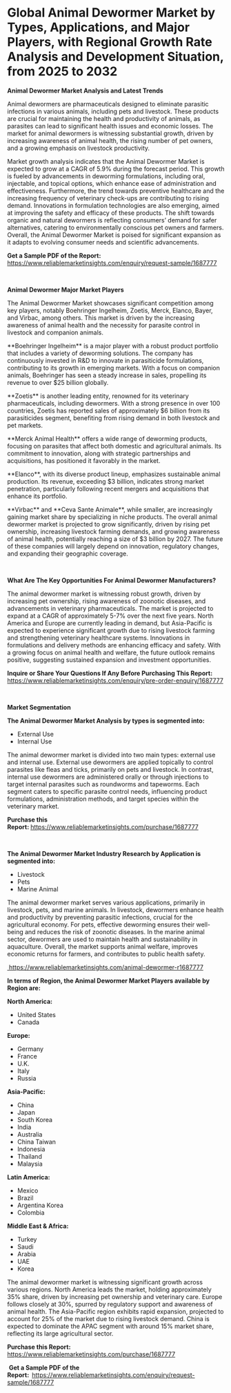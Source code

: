 <p><h1>Global Animal Dewormer Market by Types, Applications, and Major Players, with Regional Growth Rate Analysis and Development Situation, from 2025 to 2032</h1></p><p><strong>Animal Dewormer Market Analysis and Latest Trends</strong></p>
<p><p>Animal dewormers are pharmaceuticals designed to eliminate parasitic infections in various animals, including pets and livestock. These products are crucial for maintaining the health and productivity of animals, as parasites can lead to significant health issues and economic losses. The market for animal dewormers is witnessing substantial growth, driven by increasing awareness of animal health, the rising number of pet owners, and a growing emphasis on livestock productivity.</p><p>Market growth analysis indicates that the Animal Dewormer Market is expected to grow at a CAGR of 5.9% during the forecast period. This growth is fueled by advancements in deworming formulations, including oral, injectable, and topical options, which enhance ease of administration and effectiveness. Furthermore, the trend towards preventive healthcare and the increasing frequency of veterinary check-ups are contributing to rising demand. Innovations in formulation technologies are also emerging, aimed at improving the safety and efficacy of these products. The shift towards organic and natural dewormers is reflecting consumers’ demand for safer alternatives, catering to environmentally conscious pet owners and farmers. Overall, the Animal Dewormer Market is poised for significant expansion as it adapts to evolving consumer needs and scientific advancements.</p></p>
<p><strong>Get a Sample PDF of the Report:&nbsp;</strong> <a href="https://www.reliablemarketinsights.com/enquiry/request-sample/1687777?utm_campaign=1894&utm_medium=2&utm_source=Github&utm_content=ia&utm_term=19042025&utm_id=animal-dewormer">https://www.reliablemarketinsights.com/enquiry/request-sample/1687777</a></p>
<p>&nbsp;</p>
<p><strong>Animal Dewormer Major Market Players</strong></p>
<p><p>The Animal Dewormer Market showcases significant competition among key players, notably Boehringer Ingelheim, Zoetis, Merck, Elanco, Bayer, and Virbac, among others. This market is driven by the increasing awareness of animal health and the necessity for parasite control in livestock and companion animals.</p><p>**Boehringer Ingelheim** is a major player with a robust product portfolio that includes a variety of deworming solutions. The company has continuously invested in R&D to innovate in parasiticide formulations, contributing to its growth in emerging markets. With a focus on companion animals, Boehringer has seen a steady increase in sales, propelling its revenue to over $25 billion globally.</p><p>**Zoetis** is another leading entity, renowned for its veterinary pharmaceuticals, including dewormers. With a strong presence in over 100 countries, Zoetis has reported sales of approximately $6 billion from its parasiticides segment, benefiting from rising demand in both livestock and pet markets.</p><p>**Merck Animal Health** offers a wide range of deworming products, focusing on parasites that affect both domestic and agricultural animals. Its commitment to innovation, along with strategic partnerships and acquisitions, has positioned it favorably in the market.</p><p>**Elanco**, with its diverse product lineup, emphasizes sustainable animal production. Its revenue, exceeding $3 billion, indicates strong market penetration, particularly following recent mergers and acquisitions that enhance its portfolio.</p><p>**Virbac** and **Ceva Sante Animale**, while smaller, are increasingly gaining market share by specializing in niche products. The overall animal dewormer market is projected to grow significantly, driven by rising pet ownership, increasing livestock farming demands, and growing awareness of animal health, potentially reaching a size of $3 billion by 2027. The future of these companies will largely depend on innovation, regulatory changes, and expanding their geographic coverage.</p></p>
<p>&nbsp;</p>
<p><strong>What Are The Key Opportunities For Animal Dewormer Manufacturers?</strong></p>
<p><p>The animal dewormer market is witnessing robust growth, driven by increasing pet ownership, rising awareness of zoonotic diseases, and advancements in veterinary pharmaceuticals. The market is projected to expand at a CAGR of approximately 5-7% over the next five years. North America and Europe are currently leading in demand, but Asia-Pacific is expected to experience significant growth due to rising livestock farming and strengthening veterinary healthcare systems. Innovations in formulations and delivery methods are enhancing efficacy and safety. With a growing focus on animal health and welfare, the future outlook remains positive, suggesting sustained expansion and investment opportunities.</p></p>
<p><strong>Inquire or Share Your Questions If Any Before Purchasing This Report:</strong> <a href="https://www.reliablemarketinsights.com/enquiry/pre-order-enquiry/1687777?utm_campaign=1894&utm_medium=2&utm_source=Github&utm_content=ia&utm_term=19042025&utm_id=animal-dewormer">https://www.reliablemarketinsights.com/enquiry/pre-order-enquiry/1687777</a></p>
<p>&nbsp;</p>
<p><strong>Market Segmentation</strong></p>
<p><strong>The Animal Dewormer Market Analysis by types is segmented into:</strong></p>
<p><ul><li>External Use</li><li>Internal Use</li></ul></p>
<p><p>The animal dewormer market is divided into two main types: external use and internal use. External use dewormers are applied topically to control parasites like fleas and ticks, primarily on pets and livestock. In contrast, internal use dewormers are administered orally or through injections to target internal parasites such as roundworms and tapeworms. Each segment caters to specific parasite control needs, influencing product formulations, administration methods, and target species within the veterinary market.</p></p>
<p><strong>Purchase this Report:&nbsp;</strong><a href="https://www.reliablemarketinsights.com/purchase/1687777?utm_campaign=1894&utm_medium=2&utm_source=Github&utm_content=ia&utm_term=19042025&utm_id=animal-dewormer">https://www.reliablemarketinsights.com/purchase/1687777</a></p>
<p>&nbsp;</p>
<p><strong>The Animal Dewormer Market Industry Research by Application is segmented into:</strong></p>
<p><ul><li>Livestock</li><li>Pets</li><li>Marine Animal</li></ul></p>
<p><p>The animal dewormer market serves various applications, primarily in livestock, pets, and marine animals. In livestock, dewormers enhance health and productivity by preventing parasitic infections, crucial for the agricultural economy. For pets, effective deworming ensures their well-being and reduces the risk of zoonotic diseases. In the marine animal sector, dewormers are used to maintain health and sustainability in aquaculture. Overall, the market supports animal welfare, improves economic returns for farmers, and contributes to public health safety.</p></p>
<p><a href="https://www.reliablemarketinsights.com/animal-dewormer-r1687777?utm_campaign=1894&utm_medium=2&utm_source=Github&utm_content=ia&utm_term=19042025&utm_id=animal-dewormer">&nbsp;https://www.reliablemarketinsights.com/animal-dewormer-r1687777</a></p>
<p><strong>In terms of Region, the Animal Dewormer Market Players available by Region are:</strong></p>
<p>
    <p> <strong> North America: </strong>
        <ul>
            <li>United States</li>
            <li>Canada</li>
        </ul>
        </p> 
    <p> <strong> Europe: </strong>
        <ul>
            <li>Germany</li>
            <li>France</li>
            <li>U.K.</li>
            <li>Italy</li>
            <li>Russia</li>
        </ul>
        </p> 
    <p> <strong> Asia-Pacific: </strong>
        <ul>
            <li>China</li>
            <li>Japan</li>
            <li>South Korea</li>
            <li>India</li>
            <li>Australia</li>
            <li>China Taiwan</li>
            <li>Indonesia</li>
            <li>Thailand</li>
            <li>Malaysia</li>
        </ul>
        </p> 
    <p> <strong> Latin America: </strong>
        <ul>
            <li>Mexico</li>
            <li>Brazil</li>
            <li>Argentina Korea</li>
            <li>Colombia</li>
        </ul>
        </p> 
    <p> <strong> Middle East & Africa: </strong>
        <ul>
            <li>Turkey</li>
            <li>Saudi</li>
            <li>Arabia</li>
            <li>UAE</li>
            <li>Korea</li>
        </ul>
    </p>
    </p>
<p><p>The animal dewormer market is witnessing significant growth across various regions. North America leads the market, holding approximately 35% share, driven by increasing pet ownership and veterinary care. Europe follows closely at 30%, spurred by regulatory support and awareness of animal health. The Asia-Pacific region exhibits rapid expansion, projected to account for 25% of the market due to rising livestock demand. China is expected to dominate the APAC segment with around 15% market share, reflecting its large agricultural sector.</p></p>
<p><strong>Purchase this Report: </strong><a href="https://www.reliablemarketinsights.com/purchase/1687777?utm_campaign=1894&utm_medium=2&utm_source=Github&utm_content=ia&utm_term=19042025&utm_id=animal-dewormer">https://www.reliablemarketinsights.com/purchase/1687777</a></p>
<p>&nbsp;<strong>Get a Sample PDF of the Report:&nbsp;&nbsp;</strong><a href="https://www.reliablemarketinsights.com/enquiry/request-sample/1687777?utm_campaign=1894&utm_medium=2&utm_source=Github&utm_content=ia&utm_term=19042025&utm_id=animal-dewormer">https://www.reliablemarketinsights.com/enquiry/request-sample/1687777</a></p>
<p><strong></strong></p>
<p><p></p><p></p><p></p></p>